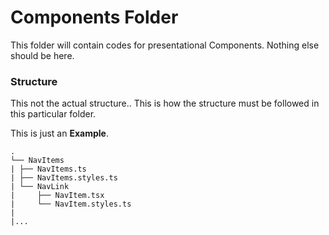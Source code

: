 # Components Folder

This folder will contain codes for presentational Components.
Nothing else should be here.

### Structure

This not the actual structure.. This is how the structure must be followed in this particular folder.

This is just an **Example**.

    .
    └── NavItems
    | ├── NavItems.ts
    | ├── NavItems.styles.ts
    | └── NavLink
    |     ├── NavItem.tsx
    |     └── NavItem.styles.ts
    |
    |...
